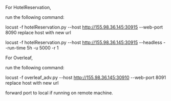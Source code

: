 For HotelReservation,

run the following command:

locust -f hotelReservation.py --host http://155.98.36.145:30915 --web-port 8090
replace host with new url

locust -f hotelReservation.py --host http://155.98.36.145:30915 --headless --run-time 5h -u 5000 -r 1


For Overleaf,

run the following command:

locust -f overleaf_adv.py --host http://155.98.36.145:30910 --web-port 8091
replace host with new url

forward port to local if running on remote machine.